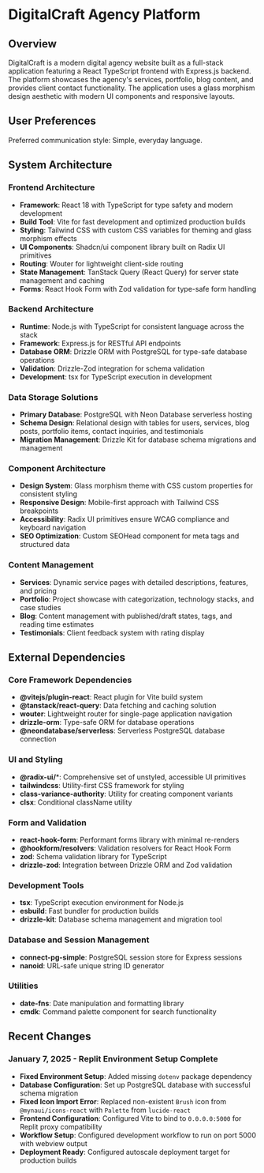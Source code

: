 # DigitalCraft Agency Platform

## Overview

DigitalCraft is a modern digital agency website built as a full-stack application featuring a React TypeScript frontend with Express.js backend. The platform showcases the agency's services, portfolio, blog content, and provides client contact functionality. The application uses a glass morphism design aesthetic with modern UI components and responsive layouts.

## User Preferences

Preferred communication style: Simple, everyday language.

## System Architecture

### Frontend Architecture
- **Framework**: React 18 with TypeScript for type safety and modern development
- **Build Tool**: Vite for fast development and optimized production builds
- **Styling**: Tailwind CSS with custom CSS variables for theming and glass morphism effects
- **UI Components**: Shadcn/ui component library built on Radix UI primitives
- **Routing**: Wouter for lightweight client-side routing
- **State Management**: TanStack Query (React Query) for server state management and caching
- **Forms**: React Hook Form with Zod validation for type-safe form handling

### Backend Architecture
- **Runtime**: Node.js with TypeScript for consistent language across the stack
- **Framework**: Express.js for RESTful API endpoints
- **Database ORM**: Drizzle ORM with PostgreSQL for type-safe database operations
- **Validation**: Drizzle-Zod integration for schema validation
- **Development**: tsx for TypeScript execution in development

### Data Storage Solutions
- **Primary Database**: PostgreSQL with Neon Database serverless hosting
- **Schema Design**: Relational design with tables for users, services, blog posts, portfolio items, contact inquiries, and testimonials
- **Migration Management**: Drizzle Kit for database schema migrations and management

### Component Architecture
- **Design System**: Glass morphism theme with CSS custom properties for consistent styling
- **Responsive Design**: Mobile-first approach with Tailwind CSS breakpoints
- **Accessibility**: Radix UI primitives ensure WCAG compliance and keyboard navigation
- **SEO Optimization**: Custom SEOHead component for meta tags and structured data

### Content Management
- **Services**: Dynamic service pages with detailed descriptions, features, and pricing
- **Portfolio**: Project showcase with categorization, technology stacks, and case studies
- **Blog**: Content management with published/draft states, tags, and reading time estimates
- **Testimonials**: Client feedback system with rating display

## External Dependencies

### Core Framework Dependencies
- **@vitejs/plugin-react**: React plugin for Vite build system
- **@tanstack/react-query**: Data fetching and caching solution
- **wouter**: Lightweight router for single-page application navigation
- **drizzle-orm**: Type-safe ORM for database operations
- **@neondatabase/serverless**: Serverless PostgreSQL database connection

### UI and Styling
- **@radix-ui/***: Comprehensive set of unstyled, accessible UI primitives
- **tailwindcss**: Utility-first CSS framework for styling
- **class-variance-authority**: Utility for creating component variants
- **clsx**: Conditional className utility

### Form and Validation
- **react-hook-form**: Performant forms library with minimal re-renders
- **@hookform/resolvers**: Validation resolvers for React Hook Form
- **zod**: Schema validation library for TypeScript
- **drizzle-zod**: Integration between Drizzle ORM and Zod validation

### Development Tools
- **tsx**: TypeScript execution environment for Node.js
- **esbuild**: Fast bundler for production builds
- **drizzle-kit**: Database schema management and migration tool

### Database and Session Management
- **connect-pg-simple**: PostgreSQL session store for Express sessions
- **nanoid**: URL-safe unique string ID generator

### Utilities
- **date-fns**: Date manipulation and formatting library
- **cmdk**: Command palette component for search functionality

## Recent Changes

### January 7, 2025 - Replit Environment Setup Complete
- **Fixed Environment Setup**: Added missing `dotenv` package dependency
- **Database Configuration**: Set up PostgreSQL database with successful schema migration
- **Fixed Icon Import Error**: Replaced non-existent `Brush` icon from `@mynaui/icons-react` with `Palette` from `lucide-react`
- **Frontend Configuration**: Configured Vite to bind to `0.0.0.0:5000` for Replit proxy compatibility
- **Workflow Setup**: Configured development workflow to run on port 5000 with webview output
- **Deployment Ready**: Configured autoscale deployment target for production builds